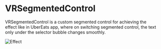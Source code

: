 # VRSegmentedControl

VRSegmentedControl is a custom segmented control for achieving the effect like in UberEats app, where on switching segmented control, the text only under the selector bubble changes smoothly.

![Effect](https://user-images.githubusercontent.com/22045797/117527093-fb657000-afe6-11eb-9234-11c10de67a81.gif)
